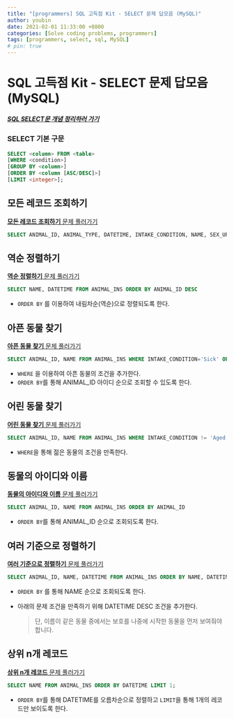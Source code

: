 ```yaml
---
title: "[programmers] SQL 고득점 Kit - SELECT 문제 답모음 (MySQL)"
author: youbin
date: 2021-02-01 11:33:00 +0800
categories: [Solve coding problems, programmers]
tags: [programmers, select, sql, MySQL]
# pin: true
---
```


# SQL 고득점 Kit - SELECT 문제 답모음 (MySQL)

##### [SQL SELECT문 개념 정리하러 가기](https://youbin-shin.github.io/posts/cs-database-1/)

### SELECT 기본 구문

```sql
SELECT <column> FROM <table>
[WHERE <condition>]
[GROUP BY <column>]
[ORDER BY <column [ASC/DESC]>]
[LIMIT <integer>];
```



## 모든 레코드 조회하기

[**모든 레코드 조회하기** 문제 풀러가기](https://programmers.co.kr/learn/courses/30/lessons/59034)

```sql
SELECT ANIMAL_ID, ANIMAL_TYPE, DATETIME, INTAKE_CONDITION, NAME, SEX_UPON_INTAKE FROM ANIMAL_INS
```



## 역순 정렬하기

[**역순 정렬하기** 문제 풀러가기](https://programmers.co.kr/learn/courses/30/lessons/59035)

```sql
SELECT NAME, DATETIME FROM ANIMAL_INS ORDER BY ANIMAL_ID DESC
```

- `ORDER BY` 를 이용하여 내림차순(역순)으로 정렬되도록 한다.



## 아픈 동물 찾기

[**아픈 동물 찾기** 문제 풀러가기](https://programmers.co.kr/learn/courses/30/lessons/59036)

```sql
SELECT ANIMAL_ID, NAME FROM ANIMAL_INS WHERE INTAKE_CONDITION='Sick' ORDER BY ANIMAL_ID;
```

- `WHERE` 을 이용하여 아픈 동물의 조건을 추가한다.
- `ORDER BY`를 통해 ANIMAL_ID 아이디 순으로 조회할 수 있도록 한다.



## 어린 동물 찾기

[**어린 동물 찾기** 문제 풀러가기](https://programmers.co.kr/learn/courses/30/lessons/59037)

```sql
SELECT ANIMAL_ID, NAME FROM ANIMAL_INS WHERE INTAKE_CONDITION != 'Aged';
```

- `WHERE`을 통해 젊은 동물의 조건을 만족한다.



## 동물의 아이디와 이름

[**동물의 아이디와 이름** 문제 풀러가기](https://programmers.co.kr/learn/courses/30/lessons/59403)

```sql
SELECT ANIMAL_ID, NAME FROM ANIMAL_INS ORDER BY ANIMAL_ID
```

- `ORDER BY`를 통해 ANIMAL_ID 순으로 조회되도록 한다.



## 여러 기준으로 정렬하기

[**여러 기준으로 정렬하기** 문제 풀러가기](https://programmers.co.kr/learn/courses/30/lessons/59404)

```sql
SELECT ANIMAL_ID, NAME, DATETIME FROM ANIMAL_INS ORDER BY NAME, DATETIME DESC;
```

- `ORDER BY` 를 통해 NAME 순으로 조회되도록 한다.

- 아래의 문제 조건을 만족하기 위해 DATETIME DESC 조건을 추가한다.

  > 단, 이름이 같은 동물 중에서는 보호를 나중에 시작한 동물을 먼저 보여줘야 합니다.



## 상위 n개 레코드

[**상위 n개 레코드** 문제 풀러가기](https://programmers.co.kr/learn/courses/30/lessons/59405)

```sql
SELECT NAME FROM ANIMAL_INS ORDER BY DATETIME LIMIT 1;
```

- `ORDER BY`를 통해 DATETIME를 오름차순으로 정렬하고 `LIMIT`을 통해 1개의 레코드만 보이도록 한다.